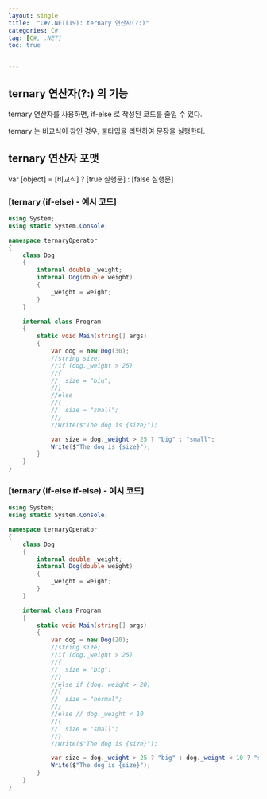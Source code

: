 ```yaml
---
layout: single
title:  "C#/.NET(19): ternary 연산자(?:)"
categories: C#
tag: [C#, .NET]
toc: true 


---
```


## ternary 연산자(?:) 의 기능

ternary 연산자를 사용하면, if-else 로 작성된 코드를 줄일 수 있다.

ternary 는 비교식이 참인 경우, 불타입을 리턴하여 문장을 실행한다.







## ternary 연산자 포맷

var [object] = [비교식] ? [true 실행문] : [false 실행문]







### [ternary (if-else) - 예시 코드]

```c#
using System;
using static System.Console;

namespace ternaryOperator
{
	class Dog
	{
		internal double _weight;
		internal Dog(double weight)
		{
			_weight = weight;
		}
	}

	internal class Program
	{
		static void Main(string[] args)
		{
			var dog = new Dog(30);
			//string size;
			//if (dog._weight > 25)
			//{
			//	size = "big";
			//}
			//else
			//{
			//	size = "small";
			//}
			//Write($"The dog is {size}");

			var size = dog._weight > 25 ? "big" : "small";
			Write($"The dog is {size}");
		}
	}
}
```





### [ternary (if-else if-else) - 예시 코드]

```c#
using System;
using static System.Console;

namespace ternaryOperator
{
	class Dog
	{
		internal double _weight;
		internal Dog(double weight)
		{
			_weight = weight;
		}
	}

	internal class Program
	{
		static void Main(string[] args)
		{
			var dog = new Dog(20);
			//string size;
			//if (dog._weight > 25)
			//{
			//	size = "big";
			//}
			//else if (dog._weight > 20)
			//{
			//	size = "normal";
			//}
			//else // dog._weight < 10
			//{
			//	size = "small";
			//}
			//Write($"The dog is {size}");

			var size = dog._weight > 25 ? "big" : dog._weight < 10 ? "small" : "normal";
			Write($"The dog is {size}");
		}
	}
}
```


